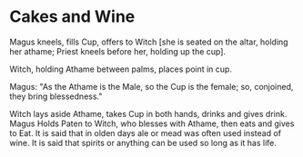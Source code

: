 
<h1>Cakes and Wine</h1>

Magus kneels, fills Cup, offers to Witch [she is seated on the altar, holding her athame; Priest kneels before her, holding up the cup].

Witch, holding Athame between palms, places point in cup.

Magus: "As the Athame is the Male, so the Cup is the female; so, conjoined, they bring blessedness."

Witch lays aside Athame, takes Cup in both hands, drinks and gives drink. Magus Holds Paten to Witch, who blesses with Athame, then eats and gives to Eat. It is said that in olden days ale or mead was often used instead of wine. It is said that spirits or anything can be used so long as it has life.
